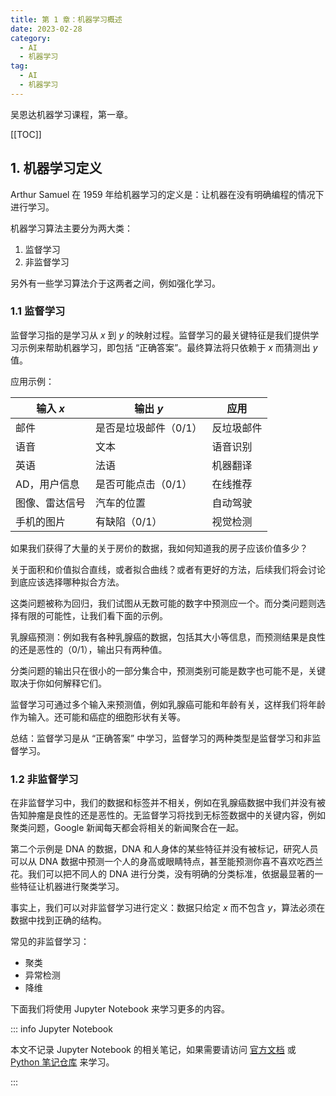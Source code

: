 ```yaml
---
title: 第 1 章：机器学习概述
date: 2023-02-28
category:
  - AI
  - 机器学习
tag:
  - AI
  - 机器学习
---
```


吴恩达机器学习课程，第一章。

<!-- more -->

[[TOC]]

## 1. 机器学习定义

Arthur Samuel 在 1959 年给机器学习的定义是：让机器在没有明确编程的情况下进行学习。

机器学习算法主要分为两大类：
1. 监督学习
2. 非监督学习

另外有一些学习算法介于这两者之间，例如强化学习。

### 1.1 监督学习

监督学习指的是学习从 $x$ 到 $y$ 的映射过程。监督学习的最关键特征是我们提供学习示例来帮助机器学习，即包括 “正确答案”。最终算法将只依赖于 $x$ 而猜测出 $y$ 值。

应用示例：

| 输入 $x$       | 输出 $y$                  | 应用       |
| -------------- | ------------------------- | ---------- |
| 邮件           | 是否是垃圾邮件（$0 / 1$） | 反垃圾邮件 |
| 语音           | 文本                      | 语音识别   |
| 英语           | 法语                      | 机器翻译   |
| AD，用户信息   | 是否可能点击（$0 / 1$）   | 在线推荐   |
| 图像、雷达信号 | 汽车的位置                | 自动驾驶   |
| 手机的图片     | 有缺陷（$0 / 1$）         | 视觉检测   |

如果我们获得了大量的关于房价的数据，我如何知道我的房子应该价值多少？

关于面积和价值拟合直线，或者拟合曲线？或者有更好的方法，后续我们将会讨论到底应该选择哪种拟合方法。

这类问题被称为回归，我们试图从无数可能的数字中预测应一个。而分类问题则选择有限的可能性，让我们看下面的示例。

乳腺癌预测：例如我有各种乳腺癌的数据，包括其大小等信息，而预测结果是良性的还是恶性的（$0 / 1$），输出只有两种值。

分类问题的输出只在很小的一部分集合中，预测类别可能是数字也可能不是，关键取决于你如何解释它们。

监督学习可通过多个输入来预测值，例如乳腺癌可能和年龄有关，这样我们将年龄作为输入。还可能和癌症的细胞形状有关等。

总结：监督学习是从 “正确答案” 中学习，监督学习的两种类型是监督学习和非监督学习。

### 1.2 非监督学习

在非监督学习中，我们的数据和标签并不相关，例如在乳腺癌数据中我们并没有被告知肿瘤是良性的还是恶性的。无监督学习将找到无标签数据中的关键内容，例如聚类问题，Google 新闻每天都会将相关的新闻聚合在一起。

第二个示例是 DNA 的数据，DNA 和人身体的某些特征并没有被标记，研究人员可以从 DNA 数据中预测一个人的身高或眼睛特点，甚至能预测你喜不喜欢吃西兰花。我们可以把不同人的 DNA 进行分类，没有明确的分类标准，依据最显著的一些特征让机器进行聚类学习。

事实上，我们可以对非监督学习进行定义：数据只给定 $x$ 而不包含 $y$，算法必须在数据中找到正确的结构。

常见的非监督学习：
- 聚类
- 异常检测
- 降维

下面我们将使用 Jupyter Notebook 来学习更多的内容。

::: info Jupyter Notebook

本文不记录 Jupyter Notebook 的相关笔记，如果需要请访问 [官方文档](http://jupyter.org/) 或 [Python 笔记仓库](https://blog.alexsun.top/vuepress-python-notes/pypi-package/) 来学习。

:::
